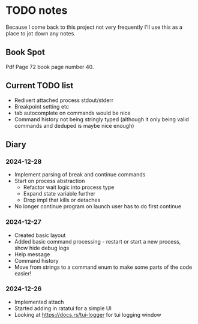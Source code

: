 # TODO notes

Because I come back to this project not very frequently I'll use this as a
place to jot down any notes.

## Book Spot

Pdf Page 72 book page number 40.

## Current TODO list 

* Redivert attached process stdout/stderr
* Breakpoint setting etc
* tab autocomplete on commands would be nice
* Command history not being stringly typed (although it only being valid commands and deduped is maybe nice enough)

## Diary

### 2024-12-28

* Implement parsing of break and continue commands
* Start on process abstraction
    - Refactor wait logic into process type
    - Expand state variable further
    - Drop impl that kills or detaches
* No longer continue program on launch user has to do first continue

### 2024-12-27

* Created basic layout 
* Added basic command processing - restart or start a new process, show hide debug logs
* Help message
* Command history
* Move from strings to a command enum to make some parts of the code easier!

### 2024-12-26

* Implemented attach
* Started adding in ratatui for a simple UI
* Looking at https://docs.rs/tui-logger for tui logging window
